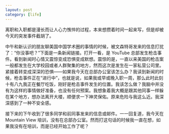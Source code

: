 ```yaml
---
layout: post
category: [life]
---
```


离职和入职都是漫长而让人心力憔悴的过程，本来想攒着时间一起来写，但是却被今天的突发事件截胡了。

中午和新认识的朋友聊美国中国学术圈的事情的时候，被文森特哥发来的信息打扰了：“你没事吧？”下面是一条新闻链接。打开一看，是 YouTube 总部发生枪击事件。看到新闻时心情又震惊变成恐惧变成默想。震惊的是，一直以来美国的枪击案一般都发生在大学校园或者人群聚集的地方，然而这次是发生在一家私营公司里。紧接着转变成深深的恐惧——如果我今天在总部办公室该怎么办？我读到新闻的时候，枪击事件正在“进行中”，也就是说，如果我或早或晚入职一周，那么此时此刻十有八九我正在餐厅吃饭，刚好是枪击事件发生的位置。我该怎么做？我脑中并没有为这样的事情做好准备，也没有任何预案。我想象着我大概是跟其他同事一样躲在某个地方，想办法离开大楼，顺便求一下神灵保佑。原来危险与我这么近。我深深感到了一种不安全感。

接下来的下午收到了很多同学和前同事发来的信息或邮件。一一回复道，我今天在 Mountain View 培训，没有在总部办公室。然而打这句话的时候我一直在想，如果我没有在培训，而是已经开始工作了呢？
